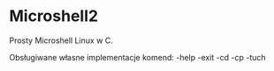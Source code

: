 # Microshell2

Prosty Microshell Linux w C. 

Obsługiwane własne implementacje komend:
-help
-exit
-cd
-cp
-tuch
